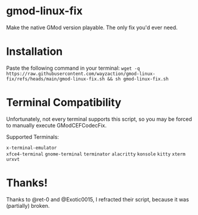 # gmod-linux-fix
Make the native GMod version playable. The only fix you'd ever need.

# Installation
Paste the following command in your terminal:
`wget -q https://raw.githubusercontent.com/wayzaction/gmod-linux-fix/refs/heads/main/gmod-linux-fix.sh && sh gmod-linux-fix.sh`

# Terminal Compatibility
Unfortunately, not every terminal supports this script, so you may be forced to manually execute GModCEFCodecFix.

Supported Terminals:

<pr>`x-terminal-emulator`
<br>`xfce4-terminal`
`gnome-terminal`
`terminator`
`alacritty`
`konsole`
`kitty`
`xterm`
`urxvt`

# Thanks!
Thanks to @ret-0 and @Exotic0015, I refracted their script, because it was (partially) broken.
